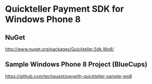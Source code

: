 Quickteller Payment SDK for Windows Phone 8
===========================================

NuGet
-------------
http://www.nuget.org/packages/Quickteller.Sdk.Wp8/

Sample Windows Phone 8 Project (BlueCups)
-----------------------------------------
https://github.com/techquest/paywith-quickteller-sample-wp8 

